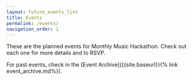 ```yaml
---
layout: future_events_list
title: Events
permalink: /events/
navigation_order: 1
---
```


These are the planned events for Monthly Music Hackathon. Check out each one for more details and to RSVP.

For past events, check in the [Event Archive]({{site.baseurl}}{% link event_archive.md%}).
